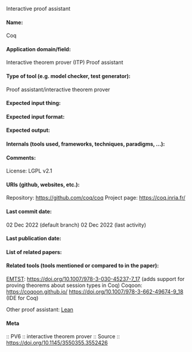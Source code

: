 Interactive proof assistant

#### Name:
Coq

#### Application domain/field:
Interactive theorem prover (ITP)
Proof assistant

#### Type of tool (e.g. model checker, test generator):
Proof assistant/interactive theorem prover

#### Expected input thing:

#### Expected input format:

#### Expected output:

#### Internals (tools used, frameworks, techniques, paradigms, ...):

#### Comments:
License: LGPL v2.1

#### URIs (github, websites, etc.):
Repository: https://github.com/coq/coq
Project page: https://coq.inria.fr/

#### Last commit date:
02 Dec 2022 (default branch)
02 Dec 2022 (last activity)

#### Last publication date:

#### List of related papers:

#### Related tools (tools mentioned or compared to in the paper):
[EMTST](../Libraries/EMTST.md): https://doi.org/10.1007/978-3-030-45237-7_17 (adds support for proving theorems about session types in Coq)
Coqoon: https://coqoon.github.io/ https://doi.org/10.1007/978-3-662-49674-9_18 (IDE for Coq)

Other proof assistant: [Lean](Lean.md)

#### Meta
:: PV6 :: interactive theorem prover
:: Source :: https://doi.org/10.1145/3550355.3552426
